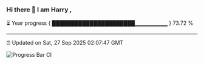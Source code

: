 ### Hi there 👋 I am Harry , 

⏳ Year progress { ██████████████████████▁▁▁▁▁▁▁▁ } 73.72 %

---

⏰ Updated on Sat, 27 Sep 2025 02:07:47 GMT

![Progress Bar CI](https://github.com/duykhang68/duykhang68/workflows/Progress%20Bar%20CI/badge.svg)
